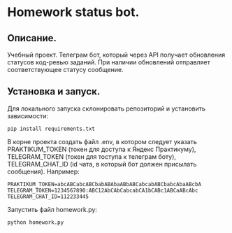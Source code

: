 # Homework status bot.

## Описание.
Учебный проект. Телеграм бот, который через API получает обновления статусов код-ревью заданий. При наличии обновлений отправляет соответствующее статусу сообщение.

## Установка и запуск.
Для локального запуска склонировать репозиторий и установить зависимости:
```
pip install requirements.txt
```
В корне проекта создать файл .env, в котором следует указать PRAKTIKUM_TOKEN (токен для доступа к Яндекс Практикуму), TELEGRAM_TOKEN (токен для тоступа к телеграм боту), TELEGRAM_CHAT_ID (id чата, в который бот должен присылать сообщения). Например:
```
PRAKTIKUM_TOKEN=abcABCabcABCbabABAbaABbABCabcabABCbabcAbaABcbA
TELEGRAM_TOKEN=1234567890:ABC12AbCAbCabcabCA1bCABc1ABCaABcAbc
TELEGRAM_CHAT_ID=112233445
```
Запустить файл homework.py:
```
python homework.py
```
